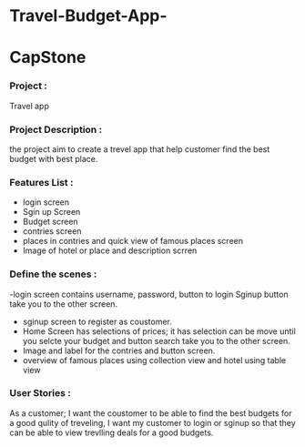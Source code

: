 # Travel-Budget-App-

# CapStone


### Project : 
Travel app

### Project Description :
the project aim to create a trevel app that help customer find the best budget with best place.


### Features List :
- login screen 
- Sgin up Screen
- Budget screen
- contries screen
- places in contries and quick view of famous places screen
-  Image of hotel or place and description scrren 




### Define the scenes :
-login screen contains username, password, button to login Sginup button take you to the other screen.
- sginup screen to register as coustomer.
- Home Screen has selections of prices; it has selection can be move until you selcte your budget and button search take you to the other screen.
- Image and label for the contries and button screen.
- overview of famous places using collection view and hotel using table view


### User Stories :
As a customer; I want the coustomer to be able to find the best budgets for a good qulity of treveling, I want my customer to login or sginup so that they can be able to view trevlling deals for a good budgets.  


